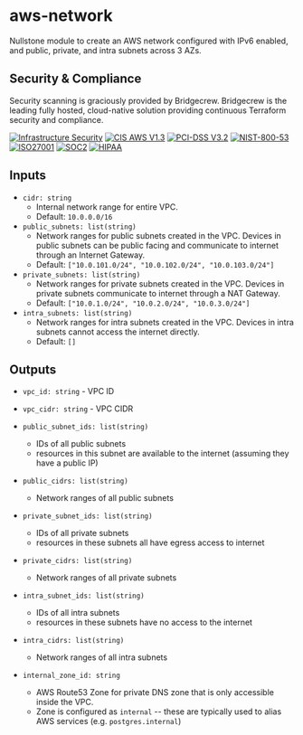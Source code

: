 # aws-network

Nullstone module to create an AWS network configured with IPv6 enabled, and public, private, and intra subnets across 3 AZs.

## Security & Compliance

Security scanning is graciously provided by Bridgecrew. Bridgecrew is the leading fully hosted, cloud-native solution providing continuous Terraform security and compliance.

[![Infrastructure Security](https://www.bridgecrew.cloud/badges/github/nullstone-modules/aws-network/general)](https://www.bridgecrew.cloud/link/badge?vcs=github&fullRepo=nullstone-modules%2Faws-network&benchmark=INFRASTRUCTURE+SECURITY)
[![CIS AWS V1.3](https://www.bridgecrew.cloud/badges/github/nullstone-modules/aws-network/cis_aws_13)](https://www.bridgecrew.cloud/link/badge?vcs=github&fullRepo=nullstone-modules%2Faws-network&benchmark=CIS+AWS+V1.3)
[![PCI-DSS V3.2](https://www.bridgecrew.cloud/badges/github/nullstone-modules/aws-network/pci)](https://www.bridgecrew.cloud/link/badge?vcs=github&fullRepo=nullstone-modules%2Faws-network&benchmark=PCI-DSS+V3.2)
[![NIST-800-53](https://www.bridgecrew.cloud/badges/github/nullstone-modules/aws-network/nist)](https://www.bridgecrew.cloud/link/badge?vcs=github&fullRepo=nullstone-modules%2Faws-network&benchmark=NIST-800-53)
[![ISO27001](https://www.bridgecrew.cloud/badges/github/nullstone-modules/aws-network/iso)](https://www.bridgecrew.cloud/link/badge?vcs=github&fullRepo=nullstone-modules%2Faws-network&benchmark=ISO27001)
[![SOC2](https://www.bridgecrew.cloud/badges/github/nullstone-modules/aws-network/soc2)](https://www.bridgecrew.cloud/link/badge?vcs=github&fullRepo=nullstone-modules%2Faws-network&benchmark=SOC2)
[![HIPAA](https://www.bridgecrew.cloud/badges/github/nullstone-modules/aws-network/hipaa)](https://www.bridgecrew.cloud/link/badge?vcs=github&fullRepo=nullstone-modules%2Faws-network&benchmark=HIPAA)

## Inputs

- `cidr: string`
  - Internal network range for entire VPC.
  - Default: `10.0.0.0/16`
- `public_subnets: list(string)`
  - Network ranges for public subnets created in the VPC. Devices in public subnets can be public facing and communicate to internet through an Internet Gateway.
  - Default: `["10.0.101.0/24", "10.0.102.0/24", "10.0.103.0/24"]`
- `private_subnets: list(string)`
  - Network ranges for private subnets created in the VPC. Devices in private subnets communicate to internet through a NAT Gateway.
  - Default: `["10.0.1.0/24", "10.0.2.0/24", "10.0.3.0/24"]`
- `intra_subnets: list(string)`
  - Network ranges for intra subnets created in the VPC. Devices in intra subnets cannot access the internet directly.
  - Default: `[]`

## Outputs

- `vpc_id: string` - VPC ID

- `vpc_cidr: string` - VPC CIDR

- `public_subnet_ids: list(string)` 
  - IDs of all public subnets 
  - resources in this subnet are available to the internet (assuming they have a public IP)

- `public_cidrs: list(string)`
  - Network ranges of all public subnets

- `private_subnet_ids: list(string)`
  - IDs of all private subnets
  - resources in these subnets all have egress access to internet

- `private_cidrs: list(string)`
  - Network ranges of all private subnets

- `intra_subnet_ids: list(string)`
  - IDs of all intra subnets
  - resources in these subnets have no access to the internet

- `intra_cidrs: list(string)`
  - Network ranges of all intra subnets

- `internal_zone_id: string`
  - AWS Route53 Zone for private DNS zone that is only accessible inside the VPC.
  - Zone is configured as `internal` -- these are typically used to alias AWS services (e.g. `postgres.internal`)
